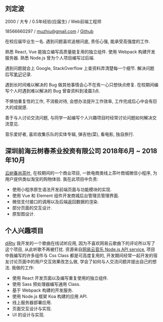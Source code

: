 ## 刘定波

2000 / 大专 / 0.5年经验(应届生) / Web前端工程师 

18566660297 / muzhiu@gmail.com / [Github](<https://github.com/Muzm>)

在校应届毕业生一名. 遇到问题喜欢追根问底, 责任心强, 能承受高强度的工作. 

熟悉 React, Vue 能独立编写高质量能复用的独立组件. 使用 Webpack 构建开发服务器. 熟悉 Node.js 曾为个人项目编写过后端.

遇到问题就会上 Google, StackOverflow 上查资料弄清楚每一个细节. 解决问题后写[笔记](<https://github.com/Muzm/Felt>)记录.

遇到长时间难以解决的 Bug 做其他事情会心不在焉一心只想快点修复. 在校期间编写个人时遇到难以解决的 Bug 曾查资料到凌晨3点.

不惧怕重复性的工作, 不消极对待, 会想办法提升工作效率, 工作完成后心中会有巨大的成就感.

善于与人讨论交流问题, 与同学一起编写个人兴趣项目时经常讨论问题如何解决交流意见.

音乐爱好者, 喜欢收集乐队的实体专辑, 弹吉他(菜), 看电影, 独自旅行.

## 深圳前海云树春茶业投资有限公司 2018年6月 ~ 2018年10月

[云树春尚茶叶](<https://github.com/Muzm/ysc>), 在校期间的一个商业项目, 一款电商类线上茶叶商城微信小程序, 为用户提供类似淘宝的购物体验. 我在此项目中负责: 

- 使用小程序原生语法开发前端页面与功能模块的实现.
- 使用 Vue 和 Element 组件开发商城后台管理员管理界面.
- 微信支付接口的调用以及后端返回数据的渲染.
- 部分页面的交互设计.
- 原型图设计.

## 个人兴趣项目

[diRty](<http://dirtymusic.tk/f/user/348024701>) 我开发的一个歌曲在线试听应用, 因为不喜欢网易云歌曲下的评论所以写了这个项目, 从此听歌不再被打扰. 资源来自[网易云音乐 Node.js API service](<https://github.com/Binaryify/NeteaseCloudMusicApi>), 项目中我编写的许多组件与 Css Class 都是可高度复用的, 开发期间经常一起开发的宿友讨论页面中的用户交互效果改怎么做, 学会了如何与人交流问题并提出自己的想法. 我做的工作:

- 使用 React 开发页面以及编写重复使用的独立组件.
- 使用 Sass 预处理器编写通用 Class.
- 基于 Webpack 构建的开发服务.
- 使用 Node.js 框架 Koa 构建的应用 API.
- 线上服务器部署应用.
- 页面交互设计与实现.
- UI 的设计与实现.


